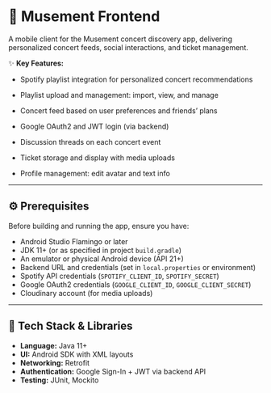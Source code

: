 # 📱 Musement Frontend

A mobile client for the Musement concert discovery app, delivering personalized concert feeds, social interactions, and ticket management.

✨ **Key Features:**

* Spotify playlist integration for personalized concert recommendations
* Playlist upload and management: import, view, and manage
* Concert feed based on user preferences and friends’ plans
* Google OAuth2 and JWT login (via backend)
* Discussion threads on each concert event
* Ticket storage and display with media uploads
* Profile management: edit avatar and text info

  &#x20;&#x20;

---

## ⚙️ Prerequisites

Before building and running the app, ensure you have:

* Android Studio Flamingo or later
* JDK 11+ (or as specified in project `build.gradle`)
* An emulator or physical Android device (API 21+)
* Backend URL and credentials (set in `local.properties` or environment)
* Spotify API credentials (`SPOTIFY_CLIENT_ID`, `SPOTIFY_SECRET`)
* Google OAuth2 credentials (`GOOGLE_CLIENT_ID`, `GOOGLE_CLIENT_SECRET`)
* Cloudinary account (for media uploads)

---

## 🚀 Tech Stack & Libraries

* **Language:** Java 11+
* **UI:** Android SDK with XML layouts
* **Networking:** Retrofit
* **Authentication:** Google Sign-In + JWT via backend API
* **Testing:** JUnit, Mockito
